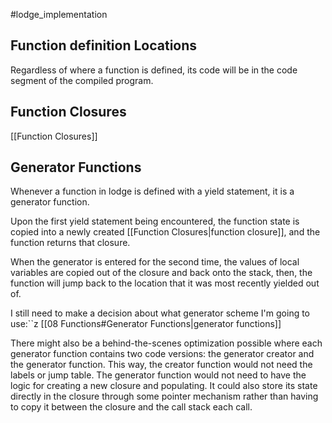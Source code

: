 #lodge_implementation 

## Function definition Locations

Regardless of where a function is defined, its code will be in the code segment of the compiled program.


## Function Closures
[[Function Closures]]

## Generator Functions
Whenever a function in lodge is defined with a yield statement, it is a generator function.


Upon the first yield statement being encountered, the function state is copied into a newly created [[Function Closures|function closure]], and the function returns that closure.


When the generator is entered for the second time, the values of local variables are copied out of the closure and back onto the stack, then, the function will jump back to the location that it was most recently yielded out of.


I still need to make a decision about what generator scheme I'm going to use:``z [[08 Functions#Generator Functions|generator functions]]



There might also be a behind-the-scenes optimization possible where each generator function contains two code versions: the generator creator and the generator function. This way, the creator function would not need the labels or jump table. The generator function would not need to have the logic for creating a new closure and populating. It could also  store its state directly in the closure through some pointer mechanism rather than having to copy it between the closure and the call stack each call. 